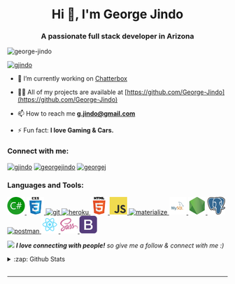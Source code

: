 <h1 align="center">Hi 👋, I'm George Jindo</h1>
<h3 align="center">A passionate full stack developer in Arizona</h3>

<p align="left"> <img src="https://komarev.com/ghpvc/?username=george-jindo&label=Profile%20views&color=0e75b6&style=flat" alt="george-jindo" /> </p>

<p align="left"> <a href="https://twitter.com/gjindo" target="blank"><img src="https://img.shields.io/twitter/follow/gjindo?logo=twitter&style=for-the-badge" alt="gjindo" /></a> </p>

- 🔭 I’m currently working on [Chatterbox](https://github.com/George-Jindo/chat-app)

- 👨‍💻 All of my projects are available at [https://github.com/George-Jindo](https://github.com/George-Jindo)

- 📫 How to reach me **g.jindo@gmail.com**

- ⚡ Fun fact: **I love Gaming & Cars.**

<h3 align="left">Connect with me:</h3>
<p align="left">
<a href="https://twitter.com/gjindo" target="blank"><img align="center" src="https://cdn.jsdelivr.net/npm/simple-icons@3.0.1/icons/twitter.svg" alt="gjindo" height="30" width="40" /></a>
<a href="https://linkedin.com/in/georgejindo" target="blank"><img align="center" src="https://cdn.jsdelivr.net/npm/simple-icons@3.0.1/icons/linkedin.svg" alt="georgejindo" height="30" width="40" /></a>
<a href="https://stackoverflow.com/users/georgej" target="blank"><img align="center" src="https://cdn.jsdelivr.net/npm/simple-icons@3.0.1/icons/stackoverflow.svg" alt="georgej" height="30" width="40" /></a>
</p>

<h3 align="left">Languages and Tools:</h3>
<p align="left"> <a href="https://www.w3schools.com/cs/" target="_blank"> <img src="https://raw.githubusercontent.com/github/explore/80688e429a7d4ef2fca1e82350fe8e3517d3494d/topics/csharp/csharp.png" alt="csharp" width="40" height="40"/> </a> <a href="https://www.w3schools.com/css/" target="_blank"> <img src="https://raw.githubusercontent.com/github/explore/80688e429a7d4ef2fca1e82350fe8e3517d3494d/topics/css/css.png" alt="css3" width="40" height="40"/> </a> <a href="https://git-scm.com/" target="_blank"> <img src="https://www.vectorlogo.zone/logos/git-scm/git-scm-icon.svg" alt="git" width="40" height="40"/> </a> <a href="https://heroku.com" target="_blank"> <img src="https://www.vectorlogo.zone/logos/heroku/heroku-icon.svg" alt="heroku" width="40" height="40"/> </a> <a href="https://www.w3.org/html/" target="_blank"> <img src="https://raw.githubusercontent.com/github/explore/80688e429a7d4ef2fca1e82350fe8e3517d3494d/topics/html/html.png" alt="html5" width="40" height="40"/> </a> <a href="https://developer.mozilla.org/en-US/docs/Web/JavaScript" target="_blank"> <img src="https://raw.githubusercontent.com/github/explore/80688e429a7d4ef2fca1e82350fe8e3517d3494d/topics/javascript/javascript.png" alt="javascript" width="40" height="40"/> </a> <a href="https://materializecss.com/" target="_blank"> <img src="https://raw.githubusercontent.com/prplx/svg-logos/5585531d45d294869c4eaab4d7cf2e9c167710a9/svg/materialize.svg" alt="materialize" width="40" height="40"/> </a> <a href="https://www.mysql.com/" target="_blank"> <img src="https://raw.githubusercontent.com/github/explore/80688e429a7d4ef2fca1e82350fe8e3517d3494d/topics/mysql/mysql.png" alt="mysql" width="40" height="40"/> </a> <a href="https://nodejs.org" target="_blank"> <img src="https://raw.githubusercontent.com/github/explore/80688e429a7d4ef2fca1e82350fe8e3517d3494d/topics/nodejs/nodejs.png" alt="nodejs" width="40" height="40"/> </a> <a href="https://www.postgresql.org" target="_blank"> <img src="https://raw.githubusercontent.com/github/explore/80688e429a7d4ef2fca1e82350fe8e3517d3494d/topics/postgresql/postgresql.png" alt="postgresql" width="40" height="40"/> </a> <a href="https://postman.com" target="_blank"> <img src="https://www.vectorlogo.zone/logos/getpostman/getpostman-icon.svg" alt="postman" width="40" height="40"/> </a> <a href="https://reactjs.org/" target="_blank"> <img src="https://raw.githubusercontent.com/github/explore/80688e429a7d4ef2fca1e82350fe8e3517d3494d/topics/react/react.png" alt="react" width="40" height="40"/> </a> <a href="https://sass-lang.com" target="_blank"> <img src="https://raw.githubusercontent.com/github/explore/80688e429a7d4ef2fca1e82350fe8e3517d3494d/topics/sass/sass.png" alt="sass" width="40" height="40"/> </a> <a href="https://getbootstrap.com/" target="_blank"> <img src="https://raw.githubusercontent.com/github/explore/80688e429a7d4ef2fca1e82350fe8e3517d3494d/topics/bootstrap/bootstrap.png" alt="bootstrap" width="40" height="40"/> </a></p>

<img src="https://media.giphy.com/media/LnQjpWaON8nhr21vNW/giphy.gif" width="60"> <em><b>I love connecting with people!</b> so give me a follow & connect with me :)</em>

<details>
<summary>:zap: Github Stats</summary>

<p><img align="left" src="https://github-readme-stats.vercel.app/api?username=george-jindo&show_icons=true&theme=vue-dark&locale=en" alt="george-jindo" /></p>
</details>&nbsp;

---
